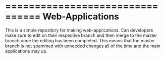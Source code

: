 ================================
       Web-Applications
================================

This is a simple repository for making web-applications.
Can developers make sure to edit on their respective branch and then merge to the master branch
once the editing has been completed. This means that the master branch is not spammed with unneeded
changes all of the time and the main applications stay up.
